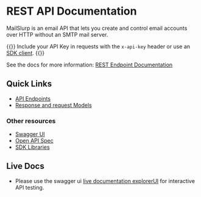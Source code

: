 # REST API Documentation
MailSlurp is an email API that lets you create and control email accounts over HTTP without an SMTP mail server.

{{<tip>}}
Include your API Key in requests with the `x-api-key` header or use an [SDK client](/docs/).
{{</tip>}}

See the docs for more information: [REST Endpoint Documentation](https://www.mailslurp.com/docs/api/docs)

## Quick Links

- [API Endpoints](https://www.mailslurp.com/docs/api/Apis)
- [Response and request Models](https://www.mailslurp.com/docs/api/Models)
  
### Other resources
- [Swagger UI](https://api.mailslurp.com/swagger-ui.html)
- [Open API Spec](https://api.mailslurp.com/v2/api-docs)
- [SDK Libraries](https://www.mailslurp.com/developers)

## Live Docs

- Please use the swagger ui [live documentation explorerUI](https://api.mailslurp.com/swagger-ui.html) for interactive API testing.
